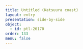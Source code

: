 ```yaml
---
title: Untitled (Katsuura coast)
layout: entry
presentation: side-by-side
object:
  - id: ptl-26170
order: 133
menu: false
---
```






